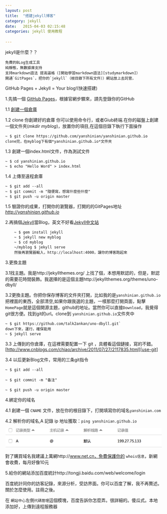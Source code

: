 ```yaml
---
layout: post
title:  "搭建jekyll博客"
category: jekyll
date:   2015-04-03 02:15:48
categories: jekyll 使用教程

---
```

jekyll是什麼？？

```
免費的BLog生成工具
純靜態，無數據庫支持
支持markdown語法 提高逼格（[開始學習markdown語法][studymarkdown]）
開通`GitPages`，把你的`jekyll`（根目錄下所有文件））網站放上去託管，
```

GitHub Pages + Jekyll = Your blog!(快速搭建)


1.先搞一個 [GitHub Pages][githubpages]，根據官網步驟來，請先登錄你的GitHub

1.1 [創建一個倉庫][create a repository]

1.2 clone 你創建好的倉庫 你可以使用命令行，或者Giub終端.在你的磁盤上創建一個文件夾(*mkdir myblog*)，放置你的項目,在這個目錄下執行下面操作

```
~ $ git clone https://github.com/yanshinian/yanshinian.github.io
clone完，在myblog下有個*yanshinian.github.io*文件夾
```
1.3 創建一個index.html文件，作為測試文件

```
~ $ cd yanshinian.github.io
~ $ echo "Hello Word" > index.html
``` 
1.4 上傳至遠程倉庫

```
~ $ git add --all
~ $ git commit -m "隨便寫，想寫什麼些什麼"
~ $ git push -u origin master
```
		
1.5 驗證你的成果，打開你的瀏覽器，打開的的GitPages地址*http://yanshinian.github.io*


2.再搞個[Jekyll][jekyllrb]當Blog，英文不好看[Jekyll中文站][jekyllcn]
	
```
	~ $ gem install jekyll
	~ $ jekyll new myblog
	~ $ cd myblog
	~/myblog $ jekyll serve
	然後再瀏覽器輸入，http://localhost:4000，讓你的博客跑起來
```

3.更換主題

3.1找主題。我是http://jekyllthemes.org/ 上找了個，本想用默認的，但是，默認的需要花時間裝飾。我選擇的是這個主題http://jekyllthemes.org/themes/uno-dbyll/

3.2更換主題。你把你保存博客的文件夾打開，比如我的是`yanshinian.github.io`把裡面的東西，全部清空,如果你跟我選的主題，一樣那麼打開頁面，點擊 `HomePage`就是這個開源主題，github的地址。當然你可以直接`Download`，我覺得git很方便。找到git的url。clone到 `yanshinian.github.io`文件夾中

```
~ $ git https://github.com/talk2ankan/uno-dbyll.git`
down下來，運行，確保能用
~ $ jekyll serve
```
3.3 上傳到的你倉庫，在這裡需要配置一下 git ，具體看這個鏈接，寫的不錯。[http://www.cnblogs.com/chiao/archive/2011/07/27/2117835.html][use-git]

3.4 以后更新Blog文件，常用的三条git指令

```
~ $ git add --all

~ $ git commit -m "备注"

~ $ git push -u origin master
```

4.綁定你的域名

4.1 創建一個 `CNAME` 文件，放在你的根目錄下，打開填寫你的域名`yanshinian.com`

4.2 解析你的域名,A 記錄 ip 地址獲取：`ping yanshinian.github.io`

![](/images/jekyll/jekyll01.png)

對了購買域名我建議上萬網http://www.net.cn，免費保護你的 `whois信息`，新網會收費，每月好像10元

5.給你的網站添加百度統計http://tongji.baidu.com/web/welcome/login

百度統計同你的訪客記錄，來源分析，受訪界面。你可以百度了解，我不再贅述。關於怎麼使用。註冊之後。

在 `網站中心`左側`代碼管理`這個模塊，百度告訴你怎麼弄。很詳細的。傻瓜式。本地添加好，上傳到遠程服務器


[studymarkdown]: http://sspai.com/25137
[githubpages]:https://pages.github.com/
[create a repository]:https://github.com/new
[jekyllrb]: http://jekyllrb.com
[jekyllcn]: http://jekyllcn.com/
[jekyll-gh]:   https://github.com/jekyll/jekyll
[jekyll-help]: https://github.com/jekyll/jekyll-help
[use-git]: http://www.cnblogs.com/chiao/archive/2011/07/27/2117835.html






